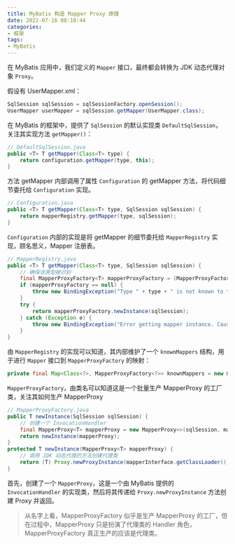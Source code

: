 ```yaml
---
title: MyBatis 构造 Mapper Proxy 原理
date: 2022-07-16 08:10:44
categories:
- 框架
tags:
- MyBatis
---
```



在 MyBatis 应用中，我们定义的 `Mapper` 接口，最终都会转换为 JDK 动态代理对象 `Proxy`。

假设有 UserMapper.xml：

```java
SqlSession sqlSession = sqlSessionFactory.openSession();
UserMapper userMapper = sqlSession.getMapper(UserMapper.class);
```
在 MyBatis 的框架中，提供了 `SqlSession` 的默认实现类 `DefaultSqlSession`，关注其实现方法 `getMapper()`：

```java
// DefaultSqlSession.java
public <T> T getMapper(Class<T> type) {
    return configuration.getMapper(type, this);
}
```

方法 getMapper 内部调用了属性 `Configuration` 的 getMapper 方法，将代码细节委托给 `Configuration` 实现。
```java
// Configuration.java
public <T> T getMapper(Class<T> type, SqlSession sqlSession) {
    return mapperRegistry.getMapper(type, sqlSession);
}
```

`Configuration` 内部的实现是将 getMapper 的细节委托给 `MapperRegistry` 实现，顾名思义，Mapper 注册表。
```java
// MapperRegistry.java
public <T> T getMapper(Class<T> type, SqlSession sqlSession) {
    // 确保该类型被识别
    final MapperProxyFactory<T> mapperProxyFactory = (MapperProxyFactory<T>) knownMappers.get(type);
    if (mapperProxyFactory == null) {
        throw new BindingException("Type " + type + " is not known to the MapperRegistry.");
    }
    try {
        return mapperProxyFactory.newInstance(sqlSession);
    } catch (Exception e) {
        throw new BindingException("Error getting mapper instance. Cause: " + e, e);
    }
}
```
由 `MapperRegistry` 的实现可以知道，其内部维护了一个 `knownMappers` 结构，用于进行 `Mapper` 接口到 `MapperProxyFactory` 的映射：
```java
private final Map<Class<?>, MapperProxyFactory<?>> knownMappers = new HashMap<>();
```

`MapperProxyFactory`，由类名可以知道这是一个批量生产 MapperProxy 的工厂类，关注其如何生产 MapperProxy

```java
// MapperProxyFactory.java
public T newInstance(SqlSession sqlSession) {
    // 创建一个 InvocationHandler
    final MapperProxy<T> mapperProxy = new MapperProxy<>(sqlSession, mapperInterface, methodCache);
    return newInstance(mapperProxy);
}
protected T newInstance(MapperProxy<T> mapperProxy) {
    // 调用 JDK 动态代理的方法创建代理类
    return (T) Proxy.newProxyInstance(mapperInterface.getClassLoader(), new Class[] { mapperInterface }, mapperProxy);
}
```
首先，创建了一个 `MapperProxy`，这是一个由 MyBatis 提供的 `InvocationHandler` 的实现类，然后将其传递给 `Proxy.newProxyInstance` 方法创建 Proxy 并返回。


> 从名字上看，MapperProxyFactory 似乎是生产 MapperProxy 的工厂，但在过程中，MapperProxy 只是扮演了代理类的 Handler 角色，MapperProxyFactory 真正生产的应该是代理类。

